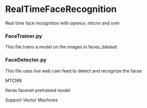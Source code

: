 # RealTimeFaceRecognition
Real time face recognition with opencv, mtcnn and svm

### FaceTrainer.py   
This file trains a model on the images in faces_dataset

### FaceDetector.py   
This file uses live web cam feed to detect and recognize the faces


MTCNN

Keras facenet pretrained model

Support Vector Machines

